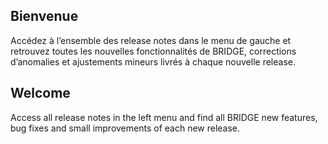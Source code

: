 ## Bienvenue 

Accédez à l’ensemble des release notes dans le menu de gauche et retrouvez toutes les nouvelles fonctionnalités de BRIDGE, corrections d’anomalies et ajustements mineurs livrés à chaque nouvelle release.

## Welcome

Access all release notes in the left menu and find all BRIDGE new features, bug fixes and small improvements of each new release.

